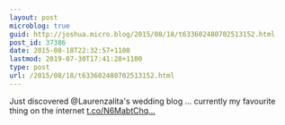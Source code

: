 ```yaml
---
layout: post
microblog: true
guid: http://joshua.micro.blog/2015/08/18/t633602480702513152.html
post_id: 37386
date: 2015-08-18T22:32:57+1100
lastmod: 2019-07-30T17:41:28+1100
type: post
url: /2015/08/18/t633602480702513152.html
---
```

Just discovered @Laurenzalita's wedding blog ... currently my favourite thing on the internet [t.co/N6MabtChq...](http://t.co/N6MabtChqS)
